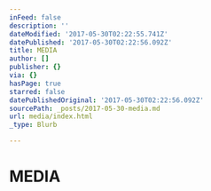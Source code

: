 ```yaml
---
inFeed: false
description: ''
dateModified: '2017-05-30T02:22:55.741Z'
datePublished: '2017-05-30T02:22:56.092Z'
title: MEDIA
author: []
publisher: {}
via: {}
hasPage: true
starred: false
datePublishedOriginal: '2017-05-30T02:22:56.092Z'
sourcePath: _posts/2017-05-30-media.md
url: media/index.html
_type: Blurb

---
```

# MEDIA